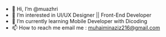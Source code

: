- 👋 Hi, I’m @muazhri
- 👀 I’m interested in UI/UX Designer || Front-End Developer 
- 🌱 I’m currently learning Mobile Developer with Dicoding
- 📫 How to reach me email me : muhaiminaziz216@gmail.com

<!---
muazhri/muazhri is a ✨ special ✨ repository because its `README.md` (this file) appears on your GitHub profile.
You can click the Preview link to take a look at your changes.
--->
